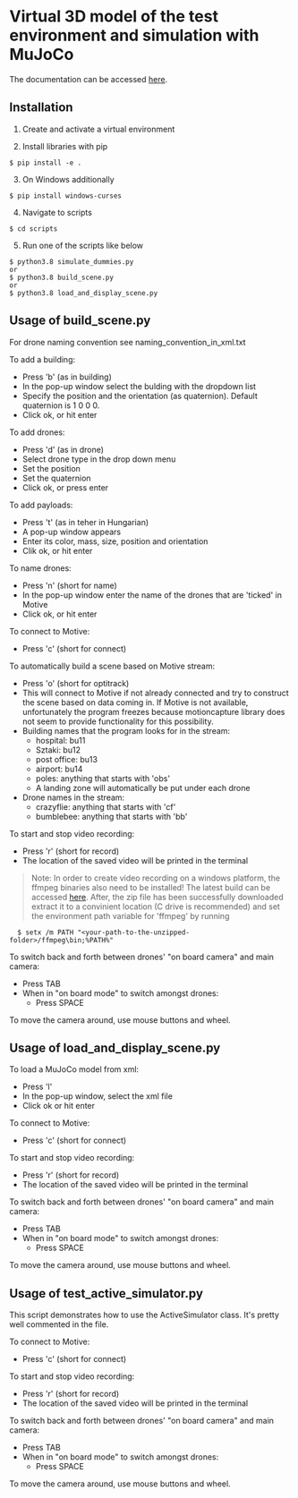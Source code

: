 # Virtual 3D model of the test environment and simulation with MuJoCo

The documentation can be accessed [here](https://github.com/AIMotionLab-SZTAKI/Mujoco-Simulator/wiki).

## Installation
1. Create and activate a virtual environment

2. Install libraries with pip
```
$ pip install -e .
```
3. On Windows additionally
```
$ pip install windows-curses
```
4. Navigate to scripts

```
$ cd scripts
```

5. Run one of the scripts like below
```
$ python3.8 simulate_dummies.py
or
$ python3.8 build_scene.py
or
$ python3.8 load_and_display_scene.py
```

## Usage of build_scene.py

For drone naming convention see naming_convention_in_xml.txt

To add a building:
  * Press 'b' (as in building)
  * In the pop-up window select the bulding with the dropdown list
  * Specify the position and the orientation (as quaternion). Default quaternion is 1 0 0 0.
  * Click ok, or hit enter

To add drones:
  * Press 'd' (as in drone)
  * Select drone type in the drop down menu
  * Set the position
  * Set the quaternion
  * Click ok, or press enter

To add payloads:
  * Press 't' (as in teher in Hungarian)
  * A pop-up window appears
  * Enter its color, mass, size, position and orientation
  * Clik ok, or hit enter

To name drones:
  * Press 'n' (short for name)
  * In the pop-up window enter the name of the drones that are 'ticked' in Motive
  * Click ok, or hit enter

To connect to Motive:
  * Press 'c' (short for connect)

To automatically build a scene based on Motive stream:
  * Press 'o' (short for optitrack)
  * This will connect to Motive if not already connected and try to construct the scene based on data coming in. If Motive is not available, unfortunately the program freezes because motioncapture library does not seem to provide functionality for this possibility.
  * Building names that the program looks for in the stream:
    * hospital: bu11
    * Sztaki: bu12
    * post office: bu13
    * airport: bu14
    * poles: anything that starts with 'obs'
    * A landing zone will automatically be put under each drone
  * Drone names in the stream:
    * crazyflie: anything that starts with 'cf'
    * bumblebee: anything that starts with 'bb'

To start and stop video recording:
  * Press 'r' (short for record)
  * The location of the saved video will be printed in the terminal
  > Note: In order to create video recording on a windows platform, the ffmpeg binaries also need to be installed! The latest build can be accessed [here](https://www.gyan.dev/ffmpeg/builds/). After, the zip file has been successfully downloaded extract it to a convinient location (C drive is recommended) and set the environment path variable for 'ffmpeg' by running
  	
```
  $ setx /m PATH "<your-path-to-the-unzipped-folder>/ffmpeg\bin;%PATH%"
```

To switch back and forth between drones' "on board camera" and main camera:
  * Press TAB
  * When in "on board mode" to switch amongst drones:
    * Press SPACE

To move the camera around, use mouse buttons and wheel.

## Usage of load_and_display_scene.py

To load a MuJoCo model from xml:
  * Press 'l'
  * In the pop-up window, select the xml file
  * Click ok or hit enter

To connect to Motive:
  * Press 'c' (short for connect)

To start and stop video recording:
  * Press 'r' (short for record)
  * The location of the saved video will be printed in the terminal

To switch back and forth between drones' "on board camera" and main camera:
  * Press TAB
  * When in "on board mode" to switch amongst drones:
    * Press SPACE

To move the camera around, use mouse buttons and wheel.

## Usage of test_active_simulator.py

This script demonstrates how to use the ActiveSimulator class. It's pretty well commented in the file.

To connect to Motive:
  * Press 'c' (short for connect)

To start and stop video recording:
  * Press 'r' (short for record)
  * The location of the saved video will be printed in the terminal

To switch back and forth between drones' "on board camera" and main camera:
  * Press TAB
  * When in "on board mode" to switch amongst drones:
    * Press SPACE

To move the camera around, use mouse buttons and wheel.
